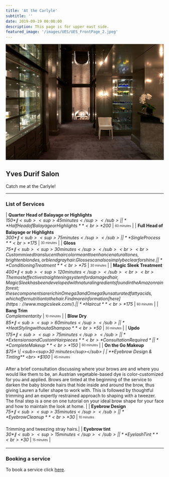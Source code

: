 ```yaml
---
title: 'At the Carlyle'
subtitle: ''
date: 2019-09-19 00:00:00
description: This page is for upper east side.
featured_image: '/images/UES/UES_FrontPage_2.jpeg'
---
```


![](/images/UES/UES_FrontPage.jpeg)

## Yves Durif Salon 

Catch me at the Carlyle!

---

### List of Services 


| **Quarter Head of Balayage or Highlights** <br> *$150* \| <sub><sup>45 minutes</sup></sub> |
| **Half Head of Balayage or Highlights** <br> *$200* \| <sub><sup>60 minutes</sup></sub> |
| **Full Head of Balayage or Highlights** <br> *$300* \| <sub><sup>75 minutes</sup></sub>|
| **Single Process** <br> *$175* \| <sub><sup>30 minutes</sup></sub> |
| **Gloss** <br> *$75* \| <sub><sup>30 minutes</sup></sub> <br> <br> Custom mixed translucent hair color meant to enhance natural tones, brighten blondes, or blend gray hair. Glosses can also simply be clear for shine.|
| **Conditioning Treatment** <br> *$75* \| <sub><sup>30 minutes</sup></sub> |
| **Magic Sleek Treatment** <br> *$400* \| <sub><sup>120 minutes</sup></sub> <br> <br> The most effective straightening system for damaged hair, Magic Sleek has been developed with natural ingredients found in the Amazon rainforest; these components are rich in Omega 3 and Omega 9 unsaturated fatty acids, which offer nutrition to the hair. Find more information [here](https://www.magicsleek.com/).|
| **Haircut** <br> *$175* \| <sub><sup>60 minutes</sup></sub> |
| **Bang Trim** <br> *Complementarity* \| <sub><sup>10 minutes</sup></sub> |
| **Blow Dry** <br> *$85* \| <sub><sup>60 minutes</sup></sub> |
| **Heat Styling without a Shampoo** <br> *$50* \| <sub><sup>30 minutes</sup></sub> |
| **Updo** <br> *$175* \| <sub><sup>75 minutes</sup></sub> |
| **Extensions and Custom Hairpieces** <br> *Consultation Required* |
| **Complete Makeup** <br> *$150* \| <sub><sup>60 minutes</sup></sub> |
| **On the Go Makeup** <br> *$75* \| <sub><sup>30 minutes</sup></sub> |
| **Eyebrow Design & Tinting** <br> *$100* \| <sub><sup>45 minutes</sup></sub> <br> <br> After a brief consultation discussing where your brows are and where you would like them to be, an Austrian vegetable-based dye is color-customized for you and applied. Brows are tinted at the beginning of the service to darken the baby blonde hairs that hide inside and around the brow, thus giving Lauren a fuller shape to work with. This is followed by thoughtful trimming and an expertly restrained approach to shaping with a tweezer. The final step is a one on one tutorial on your ideal brow shape for your face and how to maintain the look at home. |
| **Eyebrow Design** <br> *$75* \| <sub><sup>35 minutes</sup></sub> |
| **Eyebrow Cleanup** <br> *$30* \| <sub><sup>10 minutes</sup></sub> <br> <br> Trimming and tweezing stray hairs.|
| **Eyebrow tint** <br> *$30* \| <sub><sup>15 minutes</sup></sub> |
| **Eyelash Tint** <br> *$30* \| <sub><sup>15 minutes</sup></sub> |







---

### Booking a service
To book a service click [here](https://jastudiosnycbookings.as.me/schedule.php?calendarID=2755344). 